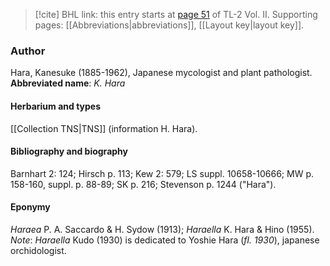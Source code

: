 > [!cite] BHL link: this entry starts at [page 51](https://www.biodiversitylibrary.org/page/33068293) of TL-2 Vol. II.
> Supporting pages: [[Abbreviations|abbreviations]], [[Layout key|layout key]].

### Author

Hara, Kanesuke (1885-1962), Japanese mycologist and plant pathologist. 
**Abbreviated name**: *K. Hara*

#### Herbarium and types

[[Collection TNS|TNS]] (information H. Hara).

#### Bibliography and biography

Barnhart 2: 124; Hirsch p. 113; Kew 2: 579; LS suppl. 10658-10666; MW p. 158-160, suppl. p. 88-89; SK p. 216; Stevenson p. 1244 ("Hara").

#### Eponymy

*Haraea* P. A. Saccardo & H. Sydow (1913); *Haraella* K. Hara & Hino (1955). *Note*: *Haraella* Kudo (1930) is dedicated to Yoshie Hara (*fl. 1930*), japanese orchidologist.

